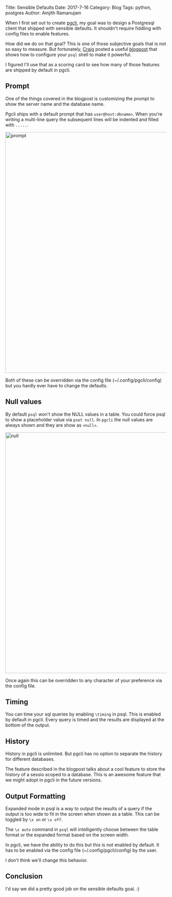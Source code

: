 Title: Sensible Defaults
Date: 2017-7-16
Category: Blog
Tags: python, postgres
Author: Amjith Ramanujam

When I first set out to create [pgcli](https://www.pgcli.com), my goal was to
design a Postgresql client that shipped with sensible defaults. It shouldn't
require fiddling with config files to enable features.

How did we do on that goal? This is one of those subjective goals that is not
so easy to measure. But fortunately, [Craig](http://www.craigkerstiens.com)
posted a useful
[blogpost](https://www.citusdata.com/blog/2017/07/16/customizing-my-postgres-shell-using-psqlrc/)
that shows how to configure your `psql` shell to make it powerful. 

I figured I'll use that as a scoring card to see how many of those features
are shipped by default in pgcli.

## Prompt

One of the things covered in the blogpost is customizing the prompt to show the
server name and the database name.

Pgcli ships with a default prompt that has `user@host:dbname>`. When you're
writing a multi-line query the subsequent lines will be indented and filled
with `.....`.

<img src='/images/prompt.png' width=750px align=center alt='prompt'/>

Both of these can be overridden via the config file (~/.config/pgcli/config)
but you hardly ever have to change the defaults. 

## Null values

By default `psql` won't show the NULL values in a table. You could force psql
to show a placeholder value via `pset null`. In `pgcli` the null values are
always shown and they are show as `<null>`.

<img src='/images/null.png' width=750px align=center alt='null'/>

Once again this can be overridden to any character of your preference via the
config file.

## Timing

You can time your sql queries by enabling `\timing` in psql. This is enabled by
default in pgcli. Every query is timed and the results are displayed at the
bottom of the output.

## History

History in pgcli is unlimited. But pgcli has no option to separate the history
for different databases. 

The feature described in the blogpost talks about a cool feature to store the
history of a sessio scoped to a database. This is an awesome feature that we
might adopt in pgcli in the future versions.

## Output Formatting

Expanded mode in psql is a way to output the results of a query if the output
is too wide to fit in the screen when shown as a table. This can be toggled by
`\x on` or `\x off`.

The `\x auto` command in `psql` will intelligently choose between the table
format or the expanded format based on the screen width. 

In pgcli, we have the ability to do this but this is not enabled by default. It
has to be enabled via the config file (~/.config/pgcli/config) by the user.

I don't think we'll change this behavior. 

## Conclusion

I'd say we did a pretty good job on the sensible defaults goal. :)
